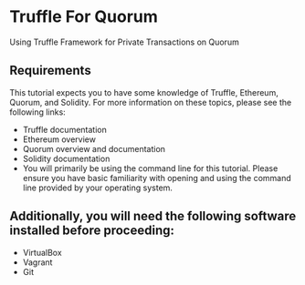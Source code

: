 # Truffle For Quorum

Using Truffle Framework for Private Transactions on Quorum

## Requirements
This tutorial expects you to have some knowledge of Truffle, Ethereum, Quorum, and Solidity. For more information on these topics, please see the following links:

- Truffle documentation
- Ethereum overview
- Quorum overview and documentation
- Solidity documentation
- You will primarily be using the command line for this tutorial. Please ensure you have basic familiarity with opening and using the command line provided by your operating system.

## Additionally, you will need the following software installed before proceeding:

- VirtualBox
- Vagrant
- Git
